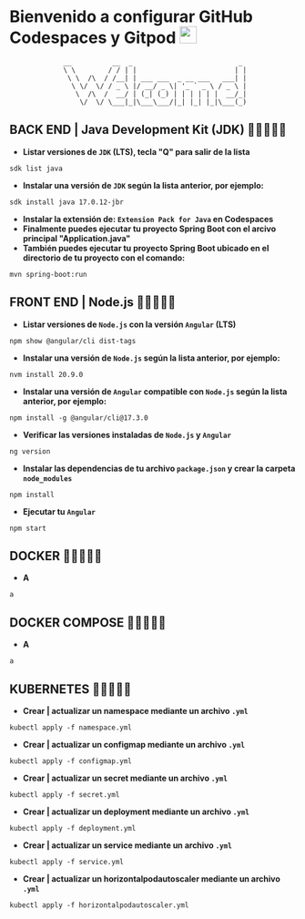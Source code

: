 # Bienvenido a configurar GitHub Codespaces y Gitpod <img src="https://raw.githubusercontent.com/MartinHeinz/MartinHeinz/master/wave.gif" width="30px" height="30px">

<div align="center">
 
```
 __          __  _                          _ 
 \ \        / / | |                        | |
  \ \  /\  / /__| | ___ ___  _ __ ___   ___| |
   \ \/  \/ / _ \ |/ __/ _ \| '_ ` _ \ / _ \ |
    \  /\  /  __/ | (_| (_) | | | | | |  __/_|
     \/  \/ \___|_|\___\___/|_| |_| |_|\___(_)
```
</div>

## BACK END | Java Development Kit (JDK) 👨‍💻🔵👩‍💻
- **Listar versiones de `JDK` (LTS), tecla "Q" para salir de la lista**
```
sdk list java
```
- **Instalar una versión de `JDK` según la lista anterior, por ejemplo:**
```
sdk install java 17.0.12-jbr
```
- **Instalar la extensión de: `Extension Pack for Java` en Codespaces**
- **Finalmente puedes ejecutar tu proyecto Spring Boot con el arcivo principal "Application.java"**
- **También puedes ejecutar tu proyecto Spring Boot ubicado en el directorio de tu proyecto con el comando:**
```
mvn spring-boot:run
```

## FRONT END | Node.js 👨‍💻🔵👩‍💻
- **Listar versiones de `Node.js` con la versión `Angular` (LTS)**
```
npm show @angular/cli dist-tags
```
- **Instalar una versión de `Node.js` según la lista anterior, por ejemplo:**
```
nvm install 20.9.0
```
- **Instalar una versión de `Angular` compatible con `Node.js` según la lista anterior, por ejemplo:**
```
npm install -g @angular/cli@17.3.0
```
- **Verificar las versiones instaladas de `Node.js` y `Angular`**
```
ng version
```
- **Instalar las dependencias de tu archivo `package.json` y crear la carpeta `node_modules`**
```
npm install
```
- **Ejecutar tu `Angular`**
```
npm start
```

## DOCKER 👨‍💻🔵👩‍💻
- **A**
```
a
```

## DOCKER COMPOSE 👨‍💻🔵👩‍💻
- **A**
```
a
```

## KUBERNETES 👨‍💻🔵👩‍💻
- **Crear | actualizar un namespace mediante un archivo `.yml`**
```
kubectl apply -f namespace.yml
```

- **Crear | actualizar un configmap mediante un archivo `.yml`**
```
kubectl apply -f configmap.yml
```
- **Crear | actualizar un secret mediante un archivo `.yml`**
```
kubectl apply -f secret.yml
```
- **Crear | actualizar un deployment mediante un archivo `.yml`**
```
kubectl apply -f deployment.yml
```
- **Crear | actualizar un service mediante un archivo `.yml`**
```
kubectl apply -f service.yml
```
- **Crear | actualizar un horizontalpodautoscaler mediante un archivo `.yml`**
```
kubectl apply -f horizontalpodautoscaler.yml
```
